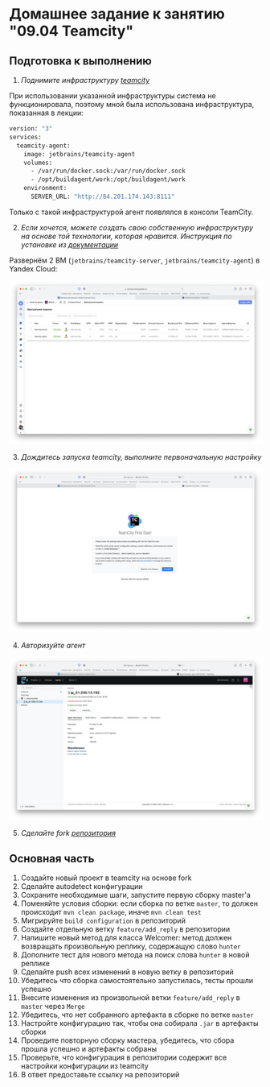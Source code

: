 # Домашнее задание к занятию "09.04 Teamcity"

## Подготовка к выполнению

1. _Поднимите инфраструктуру [teamcity](./teamcity/docker-compose.yml)_

При использовании указанной инфраструктуры система не функционировала, поэтому мной была использована инфраструктура, показанная в лекции:

```dockerfile
version: "3"
services:
  teamcity-agent:
    image: jetbrains/teamcity-agent 
    volumes:
      - /var/run/docker.sock:/var/run/docker.sock
      - /opt/buildagent/work:/opt/buildagent/work
    environment:
      SERVER_URL: "http://84.201.174.143:8111"
```

Только с такой инфраструктурой агент появлялся в консоли TeamCity.

2. _Если хочется, можете создать свою собственную инфраструктуру на основе той технологии, которая нравится. Инструкция по установке из [документации](https://www.jetbrains.com/help/teamcity/installing-and-configuring-the-teamcity-server.html)_

Развернём 2 ВМ (`jetbrains/teamcity-server`, `jetbrains/teamcity-agent`) в Yandex Cloud:

![1](images/1.png)

3. _Дождитесь запуска teamcity, выполните первоначальную настройку_

![2](images/2.png)

4. _Авторизуйте агент_

![3](images/3.png)

5. _Сделайте fork [репозитория](https://github.com/aragastmatb/example-teamcity)_

## Основная часть

1. Создайте новый проект в teamcity на основе fork
2. Сделайте autodetect конфигурации
3. Сохраните необходимые шаги, запустите первую сборку master'a
4. Поменяйте условия сборки: если сборка по ветке `master`, то должен происходит `mvn clean package`, иначе `mvn clean test`
5. Мигрируйте `build configuration` в репозиторий
6. Создайте отдельную ветку `feature/add_reply` в репозитории
7. Напишите новый метод для класса Welcomer: метод должен возвращать произвольную реплику, содержащую слово `hunter`
8. Дополните тест для нового метода на поиск слова `hunter` в новой реплике
9. Сделайте push всех изменений в новую ветку в репозиторий
10. Убедитесь что сборка самостоятельно запустилась, тесты прошли успешно
11. Внесите изменения из произвольной ветки `feature/add_reply` в `master` через `Merge`
12. Убедитесь, что нет собранного артефакта в сборке по ветке `master`
13. Настройте конфигурацию так, чтобы она собирала `.jar` в артефакты сборки
14. Проведите повторную сборку мастера, убедитесь, что сбора прошла успешно и артефакты собраны
15. Проверьте, что конфигурация в репозитории содержит все настройки конфигурации из teamcity
16. В ответ предоставьте ссылку на репозиторий